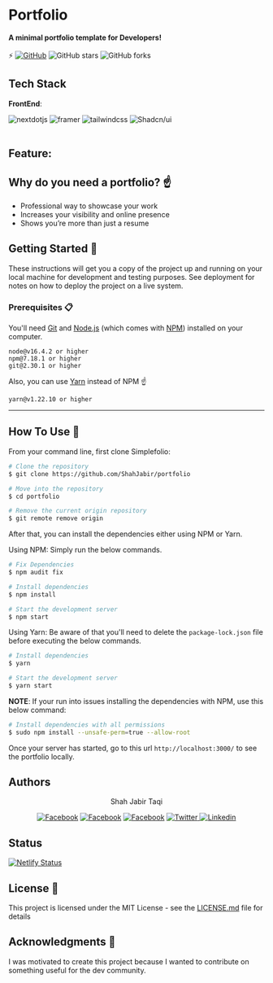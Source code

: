 # Portfolio
**A minimal portfolio template for Developers!** <br/> <br/>
⚡️ [![GitHub](https://img.shields.io/github/license/ShahJabir/portfolio?color=blue)](https://github.com/ShahJabir/portfolio/blob/main/LICENSE) ![GitHub stars](https://img.shields.io/github/stars/ShahJabir/portfolio) ![GitHub forks](https://img.shields.io/github/forks/ShahJabir/portfolio)

## Tech Stack
**FrontEnd**: <br/>
  <div>
    <img src="https://img.shields.io/badge/-Next_JS-black?style=for-the-badge&logoColor=white&logo=nextdotjs&color=000000" alt="nextdotjs" />
    <img src="https://img.shields.io/badge/-Framer-black?style=for-the-badge&logoColor=white&logo=framer&color=0055FF" alt="framer" />
    <img src="https://img.shields.io/badge/-Tailwind_CSS-black?style=for-the-badge&logoColor=white&logo=tailwindcss&color=06B6D4" alt="tailwindcss" />
    <img src="https://img.shields.io/badge/shadcn-ui?color=black&style=for-the-badge&logoColor=white" alt="Shadcn/ui" />
    
  </div> <br/>

## Feature:


## Why do you need a portfolio? ☝️

- Professional way to showcase your work
- Increases your visibility and online presence
- Shows you’re more than just a resume

## Getting Started 🚀

These instructions will get you a copy of the project up and running on your local machine for development and testing purposes. See deployment for notes on how to deploy the project on a live system.

### Prerequisites 📋

You'll need [Git](https://git-scm.com) and [Node.js](https://nodejs.org/en/download/) (which comes with [NPM](http://npmjs.com)) installed on your computer.

```
node@v16.4.2 or higher
npm@7.18.1 or higher
git@2.30.1 or higher
```

Also, you can use [Yarn](https://yarnpkg.com/) instead of NPM ☝️

```
yarn@v1.22.10 or higher
```

---

## How To Use 🔧

From your command line, first clone Simplefolio:
<!-- # Clone the repository -->
```bash
# Clone the repository
$ git clone https://github.com/ShahJabir/portfolio
```
<!-- # Move into the repository -->
```bash
# Move into the repository
$ cd portfolio
```
<!-- # Remove the current origin repository -->
```bash
# Remove the current origin repository
$ git remote remove origin
```

After that, you can install the dependencies either using NPM or Yarn.

Using NPM: Simply run the below commands.

```bash
# Fix Dependencies
$ npm audit fix
```

```bash
# Install dependencies
$ npm install
```

```bash
# Start the development server
$ npm start
```

Using Yarn: Be aware of that you'll need to delete the `package-lock.json` file before executing the below commands.

```bash
# Install dependencies
$ yarn
```

```bash
# Start the development server
$ yarn start
```

**NOTE**:
If your run into issues installing the dependencies with NPM, use this below command:

```bash
# Install dependencies with all permissions
$ sudo npm install --unsafe-perm=true --allow-root
```

Once your server has started, go to this url `http://localhost:3000/` to see the portfolio locally.

## Authors
<p align="center">Shah Jabir Taqi</p>

<p align="center">
<a href="https://shahjabir.netlify.app">
<img src="https://img.shields.io/badge/Website-ShahJabir-black" alt="Facebook" /></a>
<a href="https://github.com/ShahJabir">
<img src="https://img.shields.io/badge/Github-ShahJabir-white" alt="Facebook" /></a>
<a href="https://www.facebook.com/shah.jabir.90">
<img src="https://img.shields.io/badge/Facebook-ShahJabir-blue" alt="Facebook" /></a>
<a href="https://x.com/TaqiJabir">
<img src="https://img.shields.io/badge/X-TaqiJabir-black" alt="Twitter" />
<a href="https://www.linkedin.com/in/shah-jabir-taqi-a63653211/">
<img src="https://img.shields.io/badge/Linkedin-shahjabirtaqi-blue" alt="Linkedin" /></a>
</a>
</p>

## Status

[![Netlify Status](https://api.netlify.com/api/v1/badges/e6d47702-b88e-47f2-8613-fa1c37716b79/deploy-status)](https://app.netlify.com/sites/jabirtaqi/deploys)


## License 📄

This project is licensed under the MIT License - see the [LICENSE.md](https://github.com/ShahJabir/Shahjabir_Portfolio/blob/main/LICENSE) file for details

## Acknowledgments 🎁

I was motivated to create this project because I wanted to contribute on something useful for the dev community.
